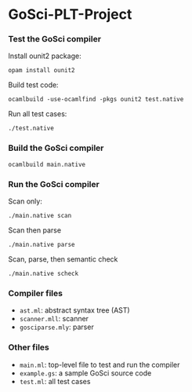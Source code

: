 # GoSci-PLT-Project

### Test the GoSci compiler
Install ounit2 package:
```
opam install ounit2
```

Build test code:
```
ocamlbuild -use-ocamlfind -pkgs ounit2 test.native
```

Run all test cases:
```
./test.native
```

### Build the GoSci compiler

```
ocamlbuild main.native
```

### Run the GoSci compiler

Scan only:
```
./main.native scan
```

Scan then parse
```
./main.native parse
```

Scan, parse, then semantic check
```
./main.native scheck
```

### Compiler files
-  `ast.ml`: abstract syntax tree (AST)
-  `scanner.mll`: scanner
-  `gosciparse.mly`: parser

### Other files

- `main.ml`: top-level file to test and run the compiler
- `example.gs`: a sample GoSci source code
- `test.ml`: all test cases